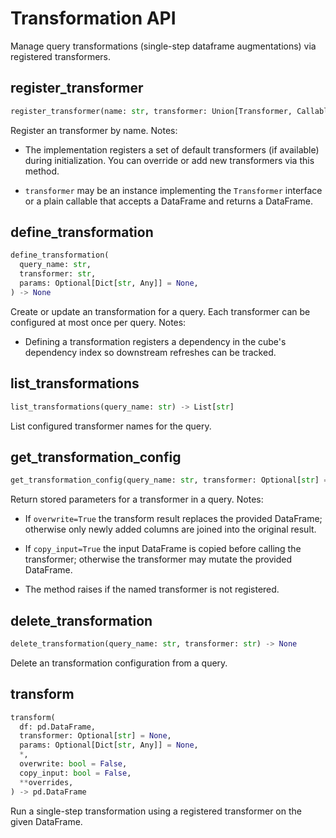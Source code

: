 # Transformation API

Manage query transformations (single-step dataframe augmentations) via registered transformers.

## register_transformer

```python
register_transformer(name: str, transformer: Union[Transformer, Callable[..., pd.DataFrame]]) -> None
```

Register an transformer by name.
Notes:

- The implementation registers a set of default transformers (if available) during initialization. You can override or add new transformers via this method.

- `transformer` may be an instance implementing the `Transformer` interface or a plain callable that accepts a DataFrame and returns a DataFrame.

## define_transformation

```python
define_transformation(
  query_name: str,
  transformer: str,
  params: Optional[Dict[str, Any]] = None,
) -> None
```

Create or update an transformation for a query. Each transformer can be configured at most once per query.
Notes:
- Defining a transformation registers a dependency in the cube's dependency index so downstream refreshes can be tracked.

## list_transformations

```python
list_transformations(query_name: str) -> List[str]
```

List configured transformer names for the query.

## get_transformation_config

```python
get_transformation_config(query_name: str, transformer: Optional[str] = None) -> Dict[str, Any]
```

Return stored parameters for a transformer in a query.
Notes:

- If `overwrite=True` the transform result replaces the provided DataFrame; otherwise only newly added columns are joined into the original result.

- If `copy_input=True` the input DataFrame is copied before calling the transformer; otherwise the transformer may mutate the provided DataFrame.

- The method raises if the named transformer is not registered.

## delete_transformation

```python
delete_transformation(query_name: str, transformer: str) -> None
```

Delete an transformation configuration from a query.

## transform

```python
transform(
  df: pd.DataFrame,
  transformer: Optional[str] = None,
  params: Optional[Dict[str, Any]] = None,
  *,
  overwrite: bool = False,
  copy_input: bool = False,
  **overrides,
) -> pd.DataFrame
```

Run a single-step transformation using a registered transformer on the given DataFrame.
